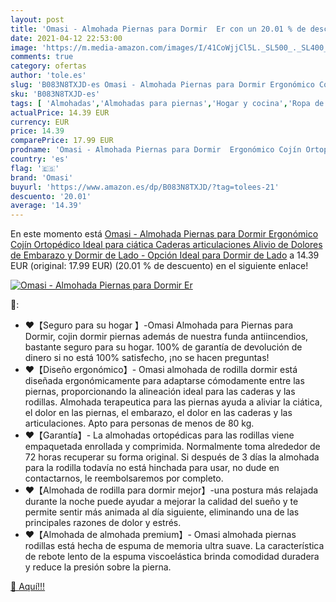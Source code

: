 ```yaml
---
layout: post
title: 'Omasi - Almohada Piernas para Dormir  Er con un 20.01 % de descuento'
date: 2021-04-12 22:53:00
image: 'https://m.media-amazon.com/images/I/41CoWjjCl5L._SL500_._SL400_.jpg'
comments: true
category: ofertas
author: 'tole.es'
slug: 'B083N8TXJD-es Omasi - Almohada Piernas para Dormir Ergonómico Cojín...'
sku: 'B083N8TXJD-es'
tags: [ 'Almohadas','Almohadas para piernas','Hogar y cocina','Ropa de cama y almohadas','Textiles del hogar','embarazo','omasi', ]
actualPrice: 14.39 EUR
currency: EUR
price: 14.39
comparePrice: 17.99 EUR
prodname: 'Omasi - Almohada Piernas para Dormir  Ergonómico Cojín Ortopédico  Ideal para ciática  Caderas  articulaciones  Alivio de Dolores de Embarazo y Dormir de Lado - Opción Ideal para Dormir de Lado'
country: 'es'
flag: '🇪🇸'
brand: 'Omasi'
buyurl: 'https://www.amazon.es/dp/B083N8TXJD/?tag=tolees-21'
descuento: '20.01'
average: '14.39'
---
```


En este momento está [Omasi - Almohada Piernas para Dormir  Ergonómico Cojín Ortopédico  Ideal para ciática  Caderas  articulaciones  Alivio de Dolores de Embarazo y Dormir de Lado - Opción Ideal para Dormir de Lado](https://www.amazon.es/dp/B083N8TXJD/?tag=tolees-21) a 14.39 EUR (original: 17.99 EUR) (20.01 %  de descuento) en el siguiente enlace!

[![Omasi - Almohada Piernas para Dormir  Er](https://m.media-amazon.com/images/I/41CoWjjCl5L._SL500_._SL400_.jpg)](https://www.amazon.es/dp/B083N8TXJD/?tag=tolees-21)

🔎:

- ❤【Seguro para su hogar 】-Omasi Almohada para Piernas para Dormir, cojin dormir piernas además de nuestra funda antiincendios, bastante seguro para su hogar. 100% de garantía de devolución de dinero si no está 100% satisfecho, ¡no se hacen preguntas!
- ❤【Diseño ergonómico】- Omasi almohada de rodilla dormir está diseñada ergonómicamente para adaptarse cómodamente entre las piernas, proporcionando la alineación ideal para las caderas y las rodillas. Almohada terapeutica para las piernas ayuda a aliviar la ciática, el dolor en las piernas, el embarazo, el dolor en las caderas y las articulaciones. Apto para personas de menos de 80 kg.
- ❤【Garantía】- La almohadas ortopédicas para las rodillas viene empaquetada enrollada y comprimida. Normalmente toma alrededor de 72 horas recuperar su forma original. Si después de 3 días la almohada para la rodilla todavía no está hinchada para usar, no dude en contactarnos, le reembolsaremos por completo.
- ❤【Almohada de rodilla para dormir mejor】-una postura más relajada durante la noche puede ayudar a mejorar la calidad del sueño y te permite sentir más animada al día siguiente, eliminando una de las principales razones de dolor y estrés.
- ❤【Almohada de almohada premium】- Omasi almohada piernas rodillas está hecha de espuma de memoria ultra suave. La característica de rebote lento de la espuma viscoelástica brinda comodidad duradera y reduce la presión sobre la pierna.

[🛒 Aquí!!!](https://www.amazon.es/dp/B083N8TXJD/?tag=tolees-21)
